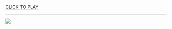 
<a href="https://premium76.site?title=papa's_pancakeria_cool_math_games&ref=12M">CLICK TO PLAY</a></h3>
<hr>

<a href="https://premium76.site?title=papa's_pancakeria_cool_math_games&ref=12M"><img src="https://clearcache.store/games.png"></a>


